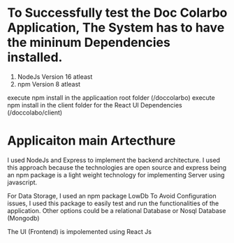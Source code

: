 # To Successfully test the Doc Colarbo Application, The System has to have the mininum Dependencies installed.

1. NodeJs Version 16 atleast
2. npm Version 8 atleast

execute npm install in the applicaation root folder (/doccolarbo)
execute npm install in the client folder for the React UI Dependencies (/doccolabo/client)

# Applicaiton main Artecthure

I used NodeJs and Express to implement the backend architecture.
I used this approach because the technologies are open source and express being an npm package is a light weight technology for implementing Server using javascript.

For Data Storage, I used an npm package LowDb
To Avoid Configuration issues, I used this package to easily test and run the functionalities of the application. Other options could be a relational Database or Nosql Database (Mongodb)

The UI (Frontend) is impolemented using React Js
